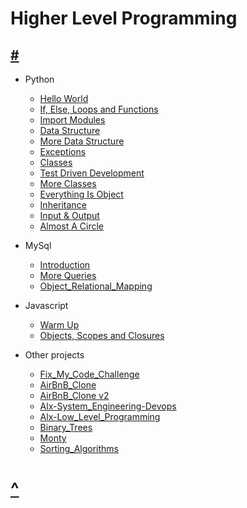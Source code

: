# Higher Level Programming
[#](https://github.com/TheeKingZa/Portfolio/blob/master/README.md)
---
* Python 
	* [Hello World](https://github.com/TheeKingZa/alx-higher_level_programming/tree/master/0x00-python-hello_world/README.md)
	* [If, Else, Loops and Functions](https://github.com/TheeKingZa/alx-higher_level_programming/tree/master/0x01-python-if_else_loops_functions/README.md)
	* [Import Modules](https://github.com/TheeKingZa/alx-higher_level_programming/tree/master/0x02-python-import_modules/README.md)
	* [Data Structure](https://github.com/TheeKingZa/alx-higher_level_programming/tree/master/0x03-python-data_structures/README.md)
	* [More Data Structure](https://github.com/TheeKingZa/alx-higher_level_programming/tree/master/0x04-python-more_data_structures/README.md)
	* [Exceptions](https://github.com/TheeKingZa/alx-higher_level_programming/tree/master/0x05-python-exceptions/README.md)
	* [Classes](https://github.com/TheeKingZa/alx-higher_level_programming/tree/master/0x06-python-classes/README.md)
	* [Test Driven Development](https://github.com/TheeKingZa/alx-higher_level_programming/tree/master/0x07-python-test_driven_development/README.md)
	* [More Classes](https://github.com/TheeKingZa/alx-higher_level_programming/tree/master/0x08-python-more_classes/README.md)
	* [Everything Is Object](https://github.com/TheeKingZa/alx-higher_level_programming/tree/master/0x09-python-everything_is_object/README.md)
	* [Inheritance](https://github.com/TheeKingZa/alx-higher_level_programming/tree/master/0x0A-python-inheritance/README.md)
	* [Input & Output](https://github.com/TheeKingZa/alx-higher_level_programming/tree/master/0x0B-python-input_output/README.md)
	* [Almost A Circle](https://github.com/TheeKingZa/alx-higher_level_programming/tree/master/0x0C-python-almost_a_circle/README.md)

* MySql 
	* [Introduction](https://github.com/TheeKingZa/alx-higher_level_programming/tree/master/0x0D-SQL_introduction/README.md)
	* [More Queries](https://github.com/TheeKingZa/alx-higher_level_programming/tree/master/0x0E-SQL_more_queries/README.md)
 	* [Object_Relational_Mapping](https://github.com/TheeKingZa/alx-higher_level_programming/tree/master/0x0F-python-object_relational_mapping/README.md)

* Javascript
	* [Warm Up](https://github.com/TheeKingZa/alx-higher_level_programming/tree/master/0x12-javascript-warm_up/README.md)
	* [Objects, Scopes and Closures](https://github.com/TheeKingZa/alx-higher_level_programming/tree/master/0x13-javascript_objects_scopes_closures/README.md)

* Other projects
     * [Fix_My_Code_Challenge](https://github.com/TheeKingZa/fix_my_code_challenge/tree/master/README.md)
     * [AirBnB_Clone](https://github.com/TheeKingZa/airbnb_clone/tree/master/README.md)
     * [AirBnB_Clone v2](https://github.com/TheeKingZa/airbnb_clone_v2/tree/master/README.md)
     * [Alx-System_Engineering-Devops](https://github.com/TheeKingZA/alx-system_engineering-devops/tree/master/README.md)
     * [Alx-Low_Level_Programming](https://github.com/TheeKingZa/alx-low_level_programming/tree/master/README.md)
     * [Binary_Trees](https://github.com/TheeKingZa/binary_trees/tree/master/README.md)
     * [Monty](https://github.com/TheeKingZa/monty/tree/master/README.md)
     * [Sorting_Algorithms](https://github.com/TheeKingZa/sorting_algorithms/tree/master/README.md)

[^](#alx)
====================================================================================
